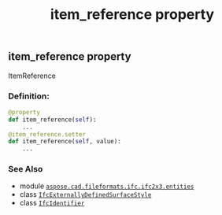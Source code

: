 ﻿---
title: item_reference property
second_title: Aspose.CAD for Python via .NET API References
description: 
type: docs
weight: 40
url: /aspose.cad.fileformats.ifc.ifc2x3.entities/ifcexternallydefinedsurfacestyle/item_reference/
is_root: false
---

## item_reference property


ItemReference
### Definition:
```python
@property
def item_reference(self):
    ...
@item_reference.setter
def item_reference(self, value):
    ...
```

### See Also
* module [`aspose.cad.fileformats.ifc.ifc2x3.entities`](../../)
* class [`IfcExternallyDefinedSurfaceStyle`](/cad/python-net/aspose.cad.fileformats.ifc.ifc2x3.entities/ifcexternallydefinedsurfacestyle)
* class [`IfcIdentifier`](/cad/python-net/aspose.cad.fileformats.ifc.ifc2x3.types/ifcidentifier)
